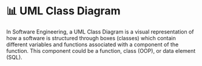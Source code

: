 # 📊 UML Class Diagram

In Software Engineering, a UML Class Diagram is a visual representation of how a software is structured through boxes (classes) which contain different variables and functions associated with a component of the function. This component could be a function, class (OOP), or data element (SQL). 
